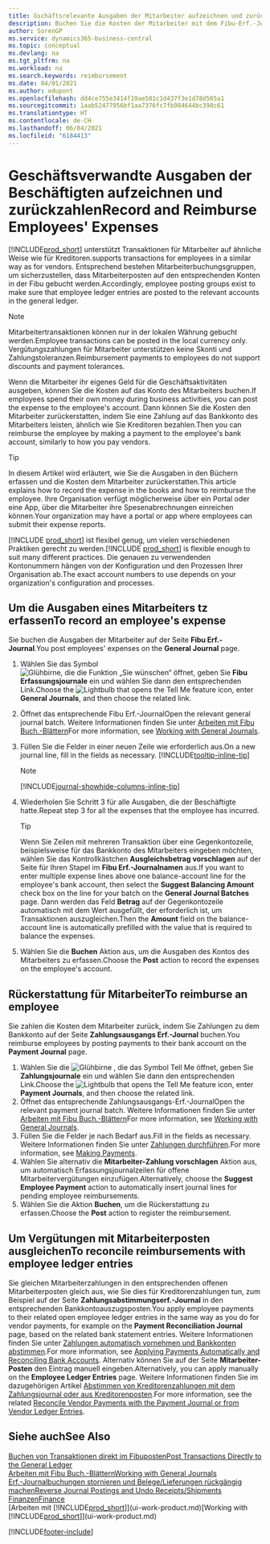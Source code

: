 ```yaml
---
title: Gschäftsrelevante Ausgaben der Mitarbeiter aufzeichnen und zurückzahlen
description: Buchen Sie die Kosten der Mitarbeiter mit dem Fibu-Erf.-Journal zu dem Konto und buchen Sie später die Zahlung an das Bankkonto des Mitarbeiters, dem die geschäftsverwandten Ausgaben zurückzuerstatten sind.
author: SorenGP
ms.service: dynamics365-business-central
ms.topic: conceptual
ms.devlang: na
ms.tgt_pltfrm: na
ms.workload: na
ms.search.keywords: reimbursement
ms.date: 04/01/2021
ms.author: edupont
ms.openlocfilehash: dd4ce755e3414f19ae501c1d437f3e1d78d565a1
ms.sourcegitcommit: 1aab52477956bf1aa7376fc7fb984644bc398c61
ms.translationtype: HT
ms.contentlocale: de-CH
ms.lasthandoff: 06/04/2021
ms.locfileid: "6184413"
---
```

# <a name="record-and-reimburse-employees-expenses"></a><span data-ttu-id="648fe-103">Geschäftsverwandte Ausgaben der Beschäftigten aufzeichnen und zurückzahlen</span><span class="sxs-lookup"><span data-stu-id="648fe-103">Record and Reimburse Employees' Expenses</span></span>

[!INCLUDE[prod_short](includes/prod_short.md)] <span data-ttu-id="648fe-104">unterstützt Transaktionen für Mitarbeiter auf ähnliche Weise wie für Kreditoren.</span><span class="sxs-lookup"><span data-stu-id="648fe-104">supports transactions for employees in a similar way as for vendors.</span></span> <span data-ttu-id="648fe-105">Entsprechend bestehen Mitarbeiterbuchungsgruppen, um sicherzustellen, dass Mitarbeiterposten auf den entsprechenden Konten in der Fibu gebucht werden.</span><span class="sxs-lookup"><span data-stu-id="648fe-105">Accordingly, employee posting groups exist to make sure that employee ledger entries are posted to the relevant accounts in the general ledger.</span></span>

> [!NOTE]  
> <span data-ttu-id="648fe-106">Mitarbeitertransaktionen können nur in der lokalen Währung gebucht werden.</span><span class="sxs-lookup"><span data-stu-id="648fe-106">Employee transactions can be posted in the local currency only.</span></span> <span data-ttu-id="648fe-107">Vergütungszahlungen für Mitarbeiter unterstützen keine Skonti und Zahlungstoleranzen.</span><span class="sxs-lookup"><span data-stu-id="648fe-107">Reimbursement payments to employees do not support discounts and payment tolerances.</span></span>

<span data-ttu-id="648fe-108">Wenn die Mitarbeiter ihr eigenes Geld für die Geschäftsaktivitäten ausgeben, können Sie die Kosten auf das Konto des Mitarbeiters buchen.</span><span class="sxs-lookup"><span data-stu-id="648fe-108">If employees spend their own money during business activities, you can post the expense to the employee's account.</span></span> <span data-ttu-id="648fe-109">Dann können Sie die Kosten den Mitarbeiter zurückerstatten, indem Sie eine Zahlung auf das  Bankkonto des Mitarbeiters leisten, ähnlich wie Sie Kreditoren bezahlen.</span><span class="sxs-lookup"><span data-stu-id="648fe-109">Then you can reimburse the employee by making a payment to the employee's bank account, similarly to how you pay vendors.</span></span>  

> [!TIP]
> <span data-ttu-id="648fe-110">In diesem Artikel wird erläutert, wie Sie die Ausgaben in den Büchern erfassen und die Kosten dem Mitarbeiter zurückerstatten.</span><span class="sxs-lookup"><span data-stu-id="648fe-110">This article explains how to record the expense in the books and how to reimburse the employee.</span></span> <span data-ttu-id="648fe-111">Ihre Organisation verfügt möglicherweise über ein Portal oder eine App, über die Mitarbeiter ihre Spesenabrechnungen einreichen können.</span><span class="sxs-lookup"><span data-stu-id="648fe-111">Your organization may have a portal or app where employees can submit their expense reports.</span></span>

<span data-ttu-id="648fe-112">[!INCLUDE [prod_short](includes/prod_short.md)] ist flexibel genug, um vielen verschiedenen Praktiken gerecht zu werden.</span><span class="sxs-lookup"><span data-stu-id="648fe-112">[!INCLUDE [prod_short](includes/prod_short.md)] is flexible enough to suit many different practices.</span></span> <span data-ttu-id="648fe-113">Die genauen zu verwendenden Kontonummern hängen von der Konfiguration und den Prozessen Ihrer Organisation ab.</span><span class="sxs-lookup"><span data-stu-id="648fe-113">The exact account numbers to use depends on your organization's configuration and processes.</span></span>  

## <a name="to-record-an-employees-expense"></a><span data-ttu-id="648fe-114">Um die Ausgaben eines Mitarbeiters tz erfassen</span><span class="sxs-lookup"><span data-stu-id="648fe-114">To record an employee's expense</span></span>

<span data-ttu-id="648fe-115">Sie buchen die Ausgaben der Mitarbeiter auf der Seite **Fibu Erf.-Journal**.</span><span class="sxs-lookup"><span data-stu-id="648fe-115">You post employees' expenses on the **General Journal** page.</span></span>

1. <span data-ttu-id="648fe-116">Wählen Sie das Symbol ![Glühbirne, die die Funktion „Sie wünschen“ öffnet](media/ui-search/search_small.png "Tell Me-Funktion"), geben Sie **Fibu Erfassungsjournale** ein und wählen Sie dann den entsprechenden Link.</span><span class="sxs-lookup"><span data-stu-id="648fe-116">Choose the ![Lightbulb that opens the Tell Me feature](media/ui-search/search_small.png "Tell me what you want to do") icon, enter **General Journals**, and then choose the related link.</span></span>  
2. <span data-ttu-id="648fe-117">Öffnet das entsprechende Fibu Erf.-Journal</span><span class="sxs-lookup"><span data-stu-id="648fe-117">Open the relevant general journal batch.</span></span> <span data-ttu-id="648fe-118">Weitere Informationen finden Sie unter [Arbeiten mit Fibu Buch.-Blättern](ui-work-general-journals.md)</span><span class="sxs-lookup"><span data-stu-id="648fe-118">For more information, see [Working with General Journals](ui-work-general-journals.md).</span></span>
3. <span data-ttu-id="648fe-119">Füllen Sie die Felder in einer neuen Zeile wie erforderlich aus.</span><span class="sxs-lookup"><span data-stu-id="648fe-119">On a new journal line, fill in the fields as necessary.</span></span> [!INCLUDE[tooltip-inline-tip](includes/tooltip-inline-tip_md.md)]  

    > [!NOTE]
    > [!INCLUDE[journal-showhide-columns-inline-tip](includes/journal-showhide-columns-inline-tip.md)]
4. <span data-ttu-id="648fe-120">Wiederholen Sie Schritt 3 für alle Ausgaben, die der Beschäftigte hatte.</span><span class="sxs-lookup"><span data-stu-id="648fe-120">Repeat step 3 for all the expenses that the employee has incurred.</span></span>

    > [!TIP]  
    > <span data-ttu-id="648fe-121">Wenn Sie Zeilen mit mehreren Transaktion über eine Gegenkontozeile, beispielsweise für das Bankkonto des Mitarbeiters eingeben möchten, wählen Sie das Kontrollkästchen **Ausgleichsbetrag vorschlagen** auf der Seite für Ihren Stapel im **Fibu Erf.-Journalnamen** aus.</span><span class="sxs-lookup"><span data-stu-id="648fe-121">If you want to enter multiple expense lines above one balance-account line for the employee's bank account, then select the **Suggest Balancing Amount** check box on the line for your batch on the **General Journal Batches** page.</span></span> <span data-ttu-id="648fe-122">Dann werden das Feld **Betrag** auf der Gegenkontozeile automatisch mit dem Wert ausgefüllt, der erforderlich ist, um Transaktionen auszugleichen.</span><span class="sxs-lookup"><span data-stu-id="648fe-122">Then the **Amount** field on the balance-account line is automatically prefilled with the value that is required to balance the expenses.</span></span>
5. <span data-ttu-id="648fe-123">Wählen Sie die **Buchen** Aktion aus, um die Ausgaben des Kontos des Mitarbeiters zu erfassen.</span><span class="sxs-lookup"><span data-stu-id="648fe-123">Choose the **Post** action to record the expenses on the employee's account.</span></span>

## <a name="to-reimburse-an-employee"></a><span data-ttu-id="648fe-124">Rückerstattung für Mitarbeiter</span><span class="sxs-lookup"><span data-stu-id="648fe-124">To reimburse an employee</span></span>

<span data-ttu-id="648fe-125">Sie zahlen die Kosten dem Mitarbeiter zurück, indem Sie Zahlungen zu dem Bankkonto auf der Seite **Zahlungsausgangs Erf.-Journal** buchen.</span><span class="sxs-lookup"><span data-stu-id="648fe-125">You reimburse employees by posting payments to their bank account on the **Payment Journal** page.</span></span>  

1. <span data-ttu-id="648fe-126">Wählen Sie die ![Glühbirne , die das Symbol Tell Me öffnet](media/ui-search/search_small.png "Tell Me-Funktion"), geben Sie **Zahlungsjournale** ein und wählen Sie dann den entsprechenden Link.</span><span class="sxs-lookup"><span data-stu-id="648fe-126">Choose the ![Lightbulb that opens the Tell Me feature](media/ui-search/search_small.png "Tell me what you want to do") icon, enter **Payment Journals**, and then choose the related link.</span></span>
2. <span data-ttu-id="648fe-127">Öffnet das entsprechende Zahlungsausgangs-Erf.-Journal</span><span class="sxs-lookup"><span data-stu-id="648fe-127">Open the relevant payment journal batch.</span></span> <span data-ttu-id="648fe-128">Weitere Informationen finden Sie unter [Arbeiten mit Fibu Buch.-Blättern](ui-work-general-journals.md)</span><span class="sxs-lookup"><span data-stu-id="648fe-128">For more information, see [Working with General Journals](ui-work-general-journals.md).</span></span>
3. <span data-ttu-id="648fe-129">Füllen Sie die Felder je nach Bedarf aus.</span><span class="sxs-lookup"><span data-stu-id="648fe-129">Fill in the fields as necessary.</span></span> <span data-ttu-id="648fe-130">Weitere Informationen finden Sie unter [Zahlungen durchführen](payables-make-payments.md).</span><span class="sxs-lookup"><span data-stu-id="648fe-130">For more information, see [Making Payments](payables-make-payments.md).</span></span>
4. <span data-ttu-id="648fe-131">Wählen Sie alternativ die **Mitarbeiter-Zahlung vorschlagen** Aktion aus, um automatisch Erfassungsjournalzeilen für offene Mitarbeitervergütungen einzufügen.</span><span class="sxs-lookup"><span data-stu-id="648fe-131">Alternatively, choose the **Suggest Employee Payment** action to automatically insert journal lines for pending employee reimbursements.</span></span>
5. <span data-ttu-id="648fe-132">Wählen Sie die Aktion **Buchen**, um die Rückerstattung zu erfassen.</span><span class="sxs-lookup"><span data-stu-id="648fe-132">Choose the **Post** action to register the reimbursement.</span></span>  

## <a name="to-reconcile-reimbursements-with-employee-ledger-entries"></a><span data-ttu-id="648fe-133">Um Vergütungen mit Mitarbeiterposten ausgleichen</span><span class="sxs-lookup"><span data-stu-id="648fe-133">To reconcile reimbursements with employee ledger entries</span></span>

<span data-ttu-id="648fe-134">Sie gleichen Mitarbeiterzahlungen in den entsprechenden offenen Mitarbeiterposten gleich aus, wie Sie dies für Kreditorenzahlungen tun, zum Beispiel auf der Seite **Zahlungsabstimmungserf.-Journal** in den entsprechenden Bankkontoauszugsposten.</span><span class="sxs-lookup"><span data-stu-id="648fe-134">You apply employee payments to their related open employee ledger entries in the same way as you do for vendor payments, for example on the **Payment Reconciliation Journal** page, based on the related bank statement entries.</span></span> <span data-ttu-id="648fe-135">Weitere Informationen finden Sie unter [Zahlungen automatisch vornehmen und Bankkonten abstimmen](receivables-apply-payments-auto-reconcile-bank-accounts.md).</span><span class="sxs-lookup"><span data-stu-id="648fe-135">For more information, see [Applying Payments Automatically and Reconciling Bank Accounts](receivables-apply-payments-auto-reconcile-bank-accounts.md).</span></span> <span data-ttu-id="648fe-136">Alternativ können Sie auf der Seite **Mitarbeiter-Posten** den Eintrag manuell eingeben.</span><span class="sxs-lookup"><span data-stu-id="648fe-136">Alternatively, you can apply manually on the **Employee Ledger Entries** page.</span></span> <span data-ttu-id="648fe-137">Weitere Informationen finden Sie im dazugehörigen Artikel [Abstimmen von Kreditorenzahlungen mit dem Zahlungsjournal oder aus Kreditorenposten](payables-how-apply-purchase-transactions-manually.md).</span><span class="sxs-lookup"><span data-stu-id="648fe-137">For more information, see the related [Reconcile Vendor Payments with the Payment Journal or from Vendor Ledger Entries](payables-how-apply-purchase-transactions-manually.md).</span></span>  

## <a name="see-also"></a><span data-ttu-id="648fe-138">Siehe auch</span><span class="sxs-lookup"><span data-stu-id="648fe-138">See Also</span></span>

[<span data-ttu-id="648fe-139">Buchen von Transaktionen direkt im Fibuposten</span><span class="sxs-lookup"><span data-stu-id="648fe-139">Post Transactions Directly to the General Ledger</span></span>](finance-how-post-transactions-directly.md)  
[<span data-ttu-id="648fe-140">Arbeiten mit Fibu Buch.-Blättern</span><span class="sxs-lookup"><span data-stu-id="648fe-140">Working with General Journals</span></span>](ui-work-general-journals.md)  
[<span data-ttu-id="648fe-141">Erf.-Journalbuchungen stornieren und Belege/Lieferungen rückgängig machen</span><span class="sxs-lookup"><span data-stu-id="648fe-141">Reverse Journal Postings and Undo Receipts/Shipments</span></span>](finance-how-reverse-journal-posting.md)  
[<span data-ttu-id="648fe-142">Finanzen</span><span class="sxs-lookup"><span data-stu-id="648fe-142">Finance</span></span>](finance.md)  
<span data-ttu-id="648fe-143">[Arbeiten mit [!INCLUDE[prod_short](includes/prod_short.md)]](ui-work-product.md)</span><span class="sxs-lookup"><span data-stu-id="648fe-143">[Working with [!INCLUDE[prod_short](includes/prod_short.md)]](ui-work-product.md)</span></span>  


[!INCLUDE[footer-include](includes/footer-banner.md)]